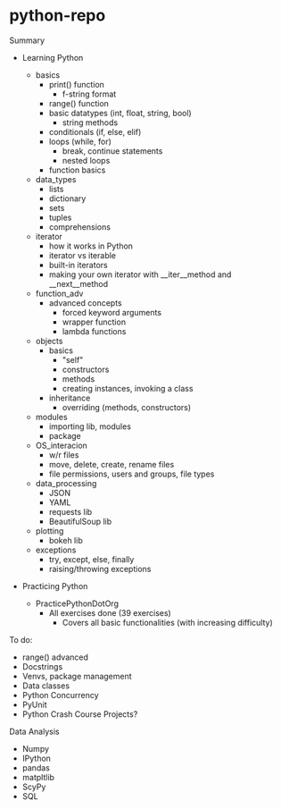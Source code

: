 # python-repo
 
Summary
- Learning Python
    - basics
        - print() function
            - f-string format
        - range() function
        - basic datatypes (int, float, string, bool)
            - string methods
        - conditionals (if, else, elif)
        - loops (while, for)
            - break, continue statements
            - nested loops
        - function basics
    - data_types
        - lists
        - dictionary
        - sets
        - tuples
        - comprehensions
    - iterator
        - how it works in Python
        - iterator vs iterable
        - built-in iterators
        - making your own iterator with __iter__method and __next__method
    - function_adv
        - advanced concepts
            - forced keyword arguments
            - wrapper function
            - lambda functions
    - objects
        - basics
            - "self"
            - constructors
            - methods
            - creating instances, invoking a class
        - inheritance
            - overriding (methods, constructors)
    - modules
        - importing lib, modules
        - package
    - OS_interacion
        - w/r files
        - move, delete, create, rename files
        - file permissions, users and groups, file types
    - data_processing
        - JSON
        - YAML
        - requests lib
        - BeautifulSoup lib
    - plotting
        - bokeh lib
    - exceptions
        - try, except, else, finally
        - raising/throwing exceptions
    
- Practicing Python
    - PracticePythonDotOrg
        - All exercises done (39 exercises)
            - Covers all basic functionalities (with increasing difficulty) 
       
To do:
- range() advanced
- Docstrings
- Venvs, package management
- Data classes
- Python Concurrency
- PyUnit
- Python Crash Course Projects?

Data Analysis
- Numpy
- IPython
- pandas
- matpltlib
- ScyPy
- SQL


